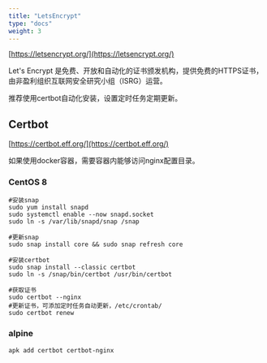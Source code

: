 ```yaml
---
title: "LetsEncrypt"
type: "docs"
weight: 3
---
```


[https://letsencrypt.org/](https://letsencrypt.org/)

Let's Encrypt 是免费、开放和自动化的证书颁发机构，提供免费的HTTPS证书，由非盈利组织互联网安全研究小组（ISRG）运营。

推荐使用certbot自动化安装，设置定时任务定期更新。

## Certbot

[https://certbot.eff.org/](https://certbot.eff.org/)

如果使用docker容器，需要容器内能够访问nginx配置目录。

### CentOS 8

```shell
#安装snap
sudo yum install snapd
sudo systemctl enable --now snapd.socket
sudo ln -s /var/lib/snapd/snap /snap

#更新snap
sudo snap install core && sudo snap refresh core

#安装certbot
sudo snap install --classic certbot
sudo ln -s /snap/bin/certbot /usr/bin/certbot

#获取证书
sudo certbot --nginx
#更新证书，可添加定时任务自动更新，/etc/crontab/
sudo certbot renew
```

### alpine

```shell
apk add certbot certbot-nginx
```
